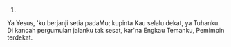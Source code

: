 1.
Ya Yesus, 'ku berjanji setia padaMu;
kupinta Kau selalu dekat, ya Tuhanku.
Di kancah pergumulan jalanku tak sesat,
kar'na Engkau Temanku, Pemimpin terdekat.